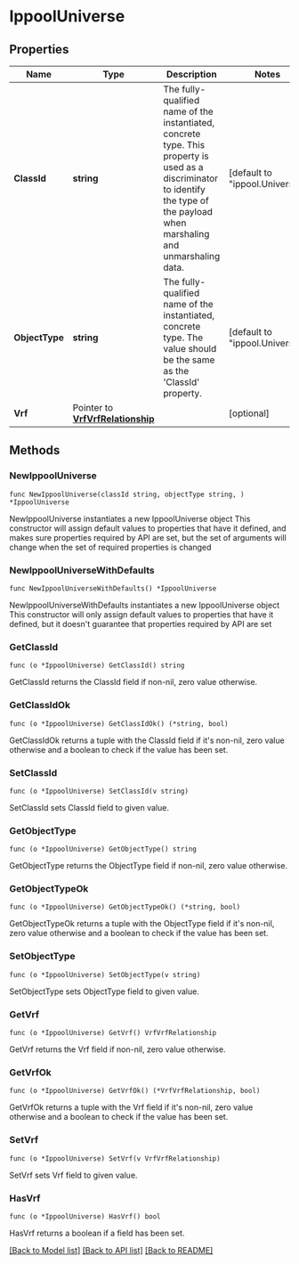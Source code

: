 # IppoolUniverse

## Properties

Name | Type | Description | Notes
------------ | ------------- | ------------- | -------------
**ClassId** | **string** | The fully-qualified name of the instantiated, concrete type. This property is used as a discriminator to identify the type of the payload when marshaling and unmarshaling data. | [default to "ippool.Universe"]
**ObjectType** | **string** | The fully-qualified name of the instantiated, concrete type. The value should be the same as the &#39;ClassId&#39; property. | [default to "ippool.Universe"]
**Vrf** | Pointer to [**VrfVrfRelationship**](VrfVrfRelationship.md) |  | [optional] 

## Methods

### NewIppoolUniverse

`func NewIppoolUniverse(classId string, objectType string, ) *IppoolUniverse`

NewIppoolUniverse instantiates a new IppoolUniverse object
This constructor will assign default values to properties that have it defined,
and makes sure properties required by API are set, but the set of arguments
will change when the set of required properties is changed

### NewIppoolUniverseWithDefaults

`func NewIppoolUniverseWithDefaults() *IppoolUniverse`

NewIppoolUniverseWithDefaults instantiates a new IppoolUniverse object
This constructor will only assign default values to properties that have it defined,
but it doesn't guarantee that properties required by API are set

### GetClassId

`func (o *IppoolUniverse) GetClassId() string`

GetClassId returns the ClassId field if non-nil, zero value otherwise.

### GetClassIdOk

`func (o *IppoolUniverse) GetClassIdOk() (*string, bool)`

GetClassIdOk returns a tuple with the ClassId field if it's non-nil, zero value otherwise
and a boolean to check if the value has been set.

### SetClassId

`func (o *IppoolUniverse) SetClassId(v string)`

SetClassId sets ClassId field to given value.


### GetObjectType

`func (o *IppoolUniverse) GetObjectType() string`

GetObjectType returns the ObjectType field if non-nil, zero value otherwise.

### GetObjectTypeOk

`func (o *IppoolUniverse) GetObjectTypeOk() (*string, bool)`

GetObjectTypeOk returns a tuple with the ObjectType field if it's non-nil, zero value otherwise
and a boolean to check if the value has been set.

### SetObjectType

`func (o *IppoolUniverse) SetObjectType(v string)`

SetObjectType sets ObjectType field to given value.


### GetVrf

`func (o *IppoolUniverse) GetVrf() VrfVrfRelationship`

GetVrf returns the Vrf field if non-nil, zero value otherwise.

### GetVrfOk

`func (o *IppoolUniverse) GetVrfOk() (*VrfVrfRelationship, bool)`

GetVrfOk returns a tuple with the Vrf field if it's non-nil, zero value otherwise
and a boolean to check if the value has been set.

### SetVrf

`func (o *IppoolUniverse) SetVrf(v VrfVrfRelationship)`

SetVrf sets Vrf field to given value.

### HasVrf

`func (o *IppoolUniverse) HasVrf() bool`

HasVrf returns a boolean if a field has been set.


[[Back to Model list]](../README.md#documentation-for-models) [[Back to API list]](../README.md#documentation-for-api-endpoints) [[Back to README]](../README.md)


